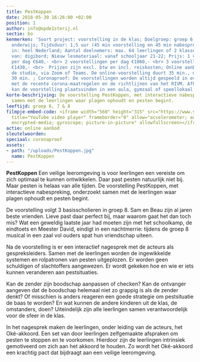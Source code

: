```yaml
---
title: PestKoppen
date: 2018-05-30 16:26:00 +02:00
position: 1
author: info@opde1sterij.nl
sectie: bo
kenmerken: 'Soort project: voorstelling in de klas; Doelgroep: groep 6 t/m 8 ook speciaal
  onderwijs; Tijdsduur: 1,5 uur (45 min voorstelling en 45 min nabespreking); Aangeboden
  in: heel Nederland; Aantal deelnemers: max. 64 leerlingen of 2 klassen; Maakt gebruik
  van: digibord; Nieuw lesmateriaal: vanaf schooljaar 21-22; Prijs: 1 voorstelling
  per dag €640,- <br> 2 voorstellingen per dag €1060,- <br> 3 voorstellingen per dag
  €1430,- <br>  Prijzen zijn excl. btw en incl. reiskosten; Online aanbod: Live vanuit
  de studio, via Zoom of Teams. De online-voorstelling duurt 35 min., de online-nabespreking
  30 min. ; Coronaproof: De voorstellingen worden altijd gespeeld in overeenstemming
  met de recente corona-maatregelen en de richtlijnen van het RIVM. Afhankelijk daarvan
  kan de voorstelling plaatsvinden in een aula, gymzaal of speellokaal.'
korte-beschrijving: De voorstelling PestKoppen, met interactieve nabespreking, onderzoekt
  samen met de leerlingen waar plagen ophoudt en pesten begint.
leeftijd: groep 6, 7 & 8
filmpje-embed-code: <iframe width="560" height="315" src="https://www.youtube.com/embed/54LS8dRYBcM"
  title="YouTube video player" frameborder="0" allow="accelerometer; autoplay; clipboard-write;
  encrypted-media; gyroscope; picture-in-picture" allowfullscreen></iframe>
actie: online aanbod
sleutelwoorden: 
speciaal: coronaproof
assets:
- path: "/uploads/PestKoppen.jpg"
  name: PestKoppen
---
```


**PestKoppen** Een veilige leeromgeving is voor leerlingen een vereiste om zich optimaal te kunnen ontwikkelen. Daar past pesten natuurlijk niet bij. Maar pesten is helaas van alle tijden. De voorstelling PestKoppen, met interactieve nabespreking, onderzoekt samen met de leerlingen waar plagen ophoudt en pesten begint. 

De voorstelling volgt 3 basisscholieren in groep 8. Sam en Beau zijn al jaren beste vrienden. Lieve past daar perfect bij, maar waarom gaat het dan toch mis? Wat een geweldig laatste jaar had moeten zijn met het schoolkamp, de eindtoets en Meester David, eindigt in een nachtmerrie: tijdens de groep 8 musical in een zaal vol ouders spat hun vriendschap uiteen.

Na de voorstelling is er een interactief nagesprek met de acteurs als gespreksleiders. Samen met de leerlingen worden de ingewikkelde systemen en rolpatronen van pesten uitgeplozen. Er worden geen schuldigen of slachtoffers aangewezen. Er wordt gekeken hoe en wie er iets kunnen veranderen aan pestsituaties. 

Kan de zender zijn boodschap aanpassen of checken? Kan de ontvanger aangeven dat de boodschap helemaal niet zo grappig is als de zender denkt? Of misschien is anders reageren een goede strategie om pestsituatie de baas te worden? En wat kunnen de andere kinderen uit de klas, de omstanders, doen? Uiteindelijk zijn alle leerlingen samen verantwoordelijk voor de sfeer in de klas.

In het nagesprek maken de leerlingen, onder leiding van de acteurs, het Oké-akkoord. Een set van door leerlingen zelfgemaakte afspraken om pesten te stoppen en te voorkomen. Hierdoor zijn de leerlingen intrinsiek gemotiveerd om zich aan het akkoord te houden. Zo wordt het Oké-akkoord een krachtig pact dat bijdraagt aan een veilige leeromgeving.
